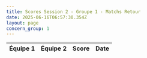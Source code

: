 ```yaml
---
title: Scores Session 2 - Groupe 1 - Matchs Retour
date: 2025-06-16T06:57:30.354Z
layout: page
concern_group: 1
---
```




| Équipe 1 | Équipe 2 | Score | Date |
|----------|----------|-------|------|

